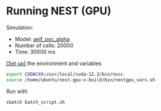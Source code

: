 # Running NEST (GPU)

Simulation:
- Model: [aeif_psc_alpha](https://nest-gpu.readthedocs.io/en/latest/models/index.html)
- Number of cells: 20000
- Time: 30000 ms

[[Set up]](https://github.com/raopr/neuroscience-on-FABRIC/issues/6#issuecomment-1750145807) the environment and variables
```bash
export CUDACXX=/usr/local/cuda-12.2/bin/nvcc
source /home/ubuntu/nest-gpu-x-build/bin/nestgpu_vars.sh
```

Run with
```bash
sbatch batch_script.sh
```

